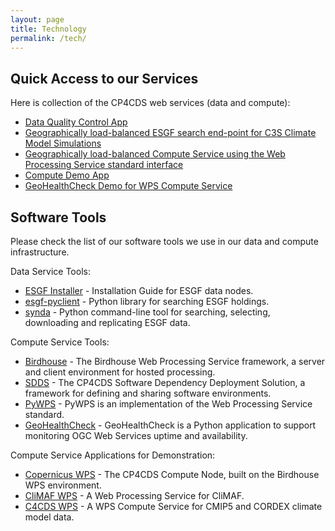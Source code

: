 ```yaml
---
layout: page
title: Technology
permalink: /tech/
---
```


## Quick Access to our Services

Here is collection of the CP4CDS web services (data and compute):

* [Data Quality Control App](https://cp4cds-qcapp.ceda.ac.uk/)
* [Geographically load-balanced ESGF search end-point for C3S Climate Model Simulations](https://index.mips.copernicus-climate.eu/esg-search/search)
* [Geographically load-balanced Compute Service using the Web Processing Service standard interface](http://compute.mips.copernicus-climate.eu/wps?service=WPS&version=1.0.0&request=GetCapabilities)
* [Compute Demo App](https://bovec.dkrz.de/)
* [GeoHealthCheck Demo for WPS Compute Service](https://bovec.dkrz.de/ghc/resources?lang=en&resource_type=OGC%3AWPS)

## Software Tools

Please check the list of our software tools we use in our data and compute infrastructure.

Data Service Tools:

* [ESGF Installer](https://github.com/ESGF/esgf-installer/wiki) - Installation Guide for ESGF data nodes.
* [esgf-pyclient](https://esgf-pyclient.readthedocs.io/en/latest/) - Python library for searching ESGF holdings.
* [synda](http://prodiguer.github.io/synda/) - Python command-line tool for searching, selecting, downloading and replicating ESGF data.

Compute Service Tools:

* [Birdhouse](http://bird-house.github.io/) - The Birdhouse Web Processing Service framework, a server and client environment for hosted processing.
* [SDDS](https://sdds.readthedocs.io/en/latest/) - The CP4CDS Software Dependency Deployment Solution, a framework for defining and sharing software environments.
* [PyWPS](https://pywps.org/) - PyWPS is an implementation of the Web Processing Service standard.
* [GeoHealthCheck](https://geohealthcheck.org/) - GeoHealthCheck is a Python application to support monitoring OGC Web Services uptime and availability.

Compute Service Applications for Demonstration:

* [Copernicus WPS](https://copernicus-wps-demo.readthedocs.io/en/latest/) - The CP4CDS Compute Node, built on the Birdhouse WPS environment.
* [CliMAF WPS](https://climaf-wps-demo.readthedocs.io/en/latest/) - A Web Processing Service for CliMAF.
* [C4CDS WPS](https://c4cds-wps.readthedocs.io/en/latest/) - A WPS Compute Service for CMIP5 and CORDEX climate model data.
